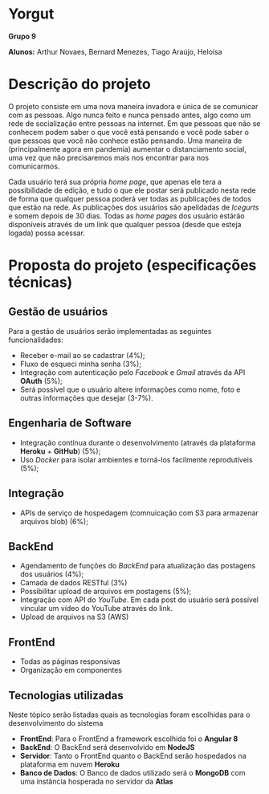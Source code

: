 # Yorgut

**Grupo 9**

**Alunos:** Arthur Novaes,	Bernard Menezes, Tiago Araújo, Heloísa

# Descrição do projeto
O projeto consiste em uma nova maneira invadora e única de se comunicar com as pessoas. Algo nunca feito e nunca pensado antes, algo como um rede de socialização entre pessoas na internet. Em que pessoas que não se conhecem podem saber o que você está pensando e você pode saber o que pessoas que você não conhece estão pensando. Uma maneira de (principalmente agora em pandemia) aumentar o distanciamento social, uma vez que não precisaremos mais nos encontrar para nos comunicarmos.

Cada usuário terá sua própria *home page*, que apenas ele tera a possibilidade de edição, e tudo o que ele postar será publicado nesta rede de forma que qualquer pessoa poderá ver todas as publicações de todos que estão na rede. As publicações dos usuários são apelidadas de *Icegurts* e somem depois de 30 dias. Todas as *home pages* dos usuário estárão disponíveis através de um link que qualquer pessoa (desde que esteja logada) possa acessar. 

# Proposta do projeto (especificações técnicas)  
## Gestão de usuários
Para a gestão de usuários serão implementadas as seguintes funcionalidades:
* Receber e-mail ao se cadastrar (4%);
* Fluxo de esqueci minha senha (3%);
* Integração com autenticação pelo *Facebook* e *Gmail* através da API **OAuth** (5%);
* Será possível que o usuário altere informações como nome, foto e outras informações que desejar (3-7%).

## Engenharia de Software
* Integração contínua durante o desenvolvimento (através da plataforma **Heroku** + **GitHub**) (5%);
* Uso *Docker* para isolar ambientes e torná-los facilmente reprodutíveis (5%);

## Integração

* APIs de serviço de hospedagem (comnuicação com S3 para armazenar arquivos blob) (6%);

## BackEnd
* Agendamento de funções do *BackEnd* para atualização das postagens dos usuários (4%);
* Camada de dados RESTful (3%)
* Possibilitar upload de arquivos em postagens (5%);
* Integração com API do *YouTube*. Em cada post do usuário será possível vincular um vídeo do YouTube através do link.
* Upload de arquivos na S3 (AWS)

## FrontEnd
* Todas as páginas responsivas
* Organização em componentes


## Tecnologias utilizadas
Neste tópico serão listadas quais as tecnologias foram escolhidas para o desenvolvimento do sistema
* **FrontEnd**: Para o FrontEnd a framework escolhida foi o **Angular 8**
* **BackEnd**: O BackEnd será desenvolvido em **NodeJS**
* **Servidor**: Tanto o FrontEnd quanto o BackEnd serão hospedados na plataforma em nuvem **Heroku**
* **Banco de Dados**: O Banco de dados utilizado será o **MongoDB** com uma instância hosperada no servidor da **Atlas**
